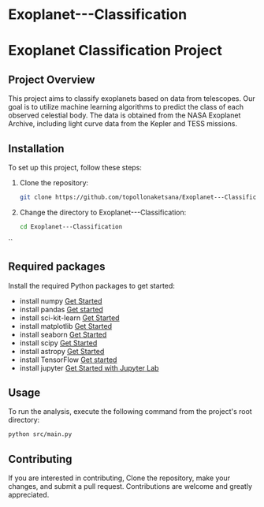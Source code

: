 
# Exoplanet---Classification
# Exoplanet Classification Project

## Project Overview
This project aims to classify exoplanets based on data from telescopes. Our goal is to utilize machine learning algorithms to predict the class of each observed celestial body. The data is obtained from the NASA Exoplanet Archive, including light curve data from the Kepler and TESS missions.

## Installation
To set up this project, follow these steps:

1. Clone the repository:
   ```bash
   git clone https://github.com/topollonaketsana/Exoplanet---Classification.git
   
2. Change the directory to Exoplanet---Classification:   
   ```bash
   cd Exoplanet---Classification

``
## Required packages

Install the required Python packages to get started:
- install numpy  [Get Started](https://numpy.org/doc/stable/user/install.html) 
- install pandas  [Get started](https://pandas.pydata.org/pandas-docs/stable/getting_started/install.html)
- install sci-kit-learn  [Get Started](https://scikit-learn.org/stable/install.html)
- install matplotlib  [Get Started](https://matplotlib.org/stable/install/index.html)
- install seaborn  [Get Started](https://seaborn.pydata.org/installing.html)
- install scipy  [Get Started](https://scipy.org/install/)
- install astropy  [Get Started](https://www.astropy.org/)
- install TensorFlow  [Get started](https://www.tensorflow.org/install)
- install jupyter  [Get Started with Jupyter Lab](https://jupyter.org/try-jupyter/lab/)
  
## Usage
To run the analysis, execute the following command from the project's root directory:

```bash
python src/main.py

```
## Contributing
If you are interested in contributing, Clone the repository, make your changes, and submit a pull request. Contributions are welcome and greatly appreciated.
